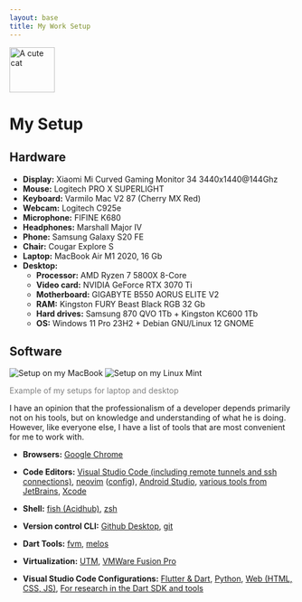 ```yaml
---
layout: base
title: My Work Setup
---
```

<img src="favicon.ico" alt="A cute cat" height="80px" />

# My Setup
## Hardware
* **Display:** Xiaomi Mi Curved Gaming Monitor 34 3440x1440@144Ghz
* **Mouse:** Logitech PRO X SUPERLIGHT
* **Keyboard:** Varmilo Mac V2 87 (Cherry MX Red)
* **Webcam:** Logitech C925e
* **Microphone:** FIFINE K680
* **Headphones:** Marshall Major IV
* **Phone:** Samsung Galaxy S20 FE
* **Chair:** Cougar Explore S
* **Laptop:** MacBook Air M1 2020, 16 Gb
* **Desktop:**
  * **Processor:** AMD Ryzen 7 5800X 8-Core
  * **Video card:** NVIDIA GeForce RTX 3070 Ti
  * **Motherboard:** GIGABYTE B550 AORUS ELITE V2
  * **RAM:** Kingston FURY Beast Black RGB 32 Gb
  * **Hard drives:** Samsung 870 QVO 1Tb + Kingston KC600 1Tb
  * **OS:** Windows 11 Pro 23H2 + Debian GNU/Linux 12 GNOME

## Software

<img src='{{ "/assets/images/mac-host.jpg" | relative_url }}' alt="Setup on my MacBook" />
<img src='{{ "/assets/images/debian-host.jpg" | relative_url }}' alt="Setup on my Linux Mint" />
<p style="color: gray">Example of my setups for laptop and desktop</p>

I have an opinion that the professionalism of a developer depends primarily not on his
tools, but on knowledge and understanding of what he is doing. However, like everyone else,
I have a list of tools that are most convenient for me to work with.


<ul>
<li>
    <p>
    <b>Browsers:</b>
    <a href="https://www.google.com/chrome/">Google Chrome</a>
    </p>
</li>
<li>
    <p>
    <b>Code Editors:</b>
    <a href="https://code.visualstudio.com/"
        >Visual Studio Code (including remote tunnels and ssh connections)</a
    >,
    <a href="https://neovim.io/">neovim</a>
    (<a href="https://github.com/meg4cyberc4t/mynvimconfig/blob/main/init.vim">config</a>),
    <a href="https://developer.android.com/studio">Android Studio</a>,
    <a href="https://www.jetbrains.com/products/">various tools from JetBrains</a>,
    <a href="https://developer.apple.com/xcode/">Xcode</a>
    </p>
</li>
<li>
    <p>
    <b>Shell:</b>
    <a href="https://fishshell.com/">fish (Acidhub)</a>,
    <a href="https://ohmyz.sh/">zsh</a>
    </p>
</li>
<li>
    <p>
    <b>Version control CLI:</b>
    <a href="https://desktop.github.com/">Github Desktop</a>,
    <a href="https://git-scm.com/">git</a>
    </p>
</li>
<li>
    <p>
    <b>Dart Tools:</b>
    <a href="https://fvm.app/">fvm</a>,
    <a href="https://pub.dev/packages/melos">melos</a>
    </p>
</li>
<li>
    <p>
    <b>Virtualization:</b>
    <a href='https://mac.getutm.app/'>UTM</a>,
    <a href='https://www.vmware.com/products/desktop-hypervisor/workstation-and-fusion'>VMWare Fusion Pro</a>
    </p>
</li>
<li>
    <p>
    <b>Visual Studio Code Configurations:</b>
    <a href='{{ "/assets/configs/Flutter.code-profile" | relative_url }}' download>Flutter & Dart</a>,
    <a href='{{ "/assets/configs/Python.code-profile" | relative_url }}' download>Python</a>,
    <a href='{{ "/assets/configs/Web.code-profile" | relative_url }}' download>Web (HTML, CSS, JS)</a>,
    <a href='{{ "/assets/configs/Dart SDK Research.code-profile" | relative_url }}' download>For research in the Dart SDK and tools</a>
    </p>
</li>
</ul>
